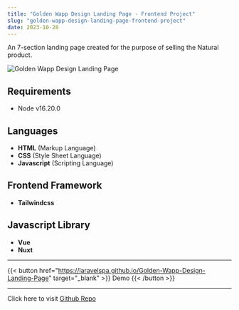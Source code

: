 ```yaml
---
title: "Golden Wapp Design Landing Page - Frontend Project"
slug: "golden-wapp-design-landing-page-frontend-project"
date: 2023-10-28
---
```

An 7-section landing page created for the purpose of selling the Natural product.

![Golden Wapp Design Landing Page](/blog/img/portfolio/golden-wapp-design-landing-page/full-page.jpeg "Golden Wapp Design Landing Page")

## Requirements
- Node v16.20.0

## Languages
- **HTML** (Markup Language)
- **CSS** (Style Sheet Language)
- **Javascript** (Scripting Language)

## Frontend Framework
- **Tailwindcss**

## Javascript Library
- **Vue**
- **Nuxt**

---
{{< button href="https://laravelspa.github.io/Golden-Wapp-Design-Landing-Page" target="_blank" >}}
Demo
{{< /button >}}

---
Click here to visit [Github Repo](https://github.com/laravelspa/Golden-Wapp-Design-Landing-Page)